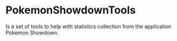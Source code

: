 # PokemonShowdownTools
Is a set of tools to help with statistics collection from the application Pokemon Showdown.

